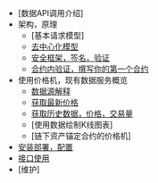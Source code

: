 - [数据API调用介绍]         
- 架构，原理               
  - [基本请求模型]          
  - [去中心化模型](decenter.md)      
  - [安全框架，签名，验证](sign.md)         
  - [合约内验证，撰写你的第一个合约](firstConstract.md) 
- 使用价格机，现有数据服务概览    
  - [数据源解释](dataSource.md)
  - [获取最新价格](price.md)          
  - [获取历史数据，价格，交易量](historyData.md)  
  - [使用数据绘制K线图表]      
  - [链下资产锚定合约的价格机]              
- [安装部署，配置](startup.md)                    
-  [接口使用](apis.md)    
-  [维护]      